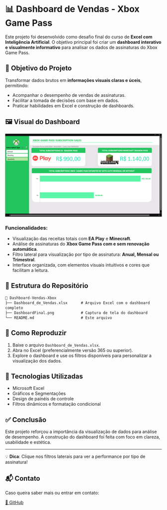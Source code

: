 # 📊 Dashboard de Vendas - Xbox Game Pass

Este projeto foi desenvolvido como desafio final do curso de **Excel com Inteligência Artificial**. O objetivo principal foi criar um **dashboard interativo e visualmente informativo** para analisar os dados de assinaturas do Xbox Game Pass.

## 🧠 Objetivo do Projeto

Transformar dados brutos em **informações visuais claras e úceis**, permitindo:

* Acompanhar o desempenho de vendas de assinaturas.
* Facilitar a tomada de decisões com base em dados.
* Praticar habilidades em Excel e construção de dashboards.

## 🖼️ Visual do Dashboard

![Dashboard](DashboardFinal.png)

### Funcionalidades:

* Visualização das receitas totais com **EA Play** e **Minecraft**.
* Análise de assinaturas do **Xbox Game Pass com e sem renovação automática**.
* Filtro lateral para visualização por tipo de assinatura: **Anual, Mensal ou Trimestral**.
* Interface organizada, com elementos visuais intuitivos e cores que facilitam a leitura.

## 📂 Estrutura do Repositório

```
📁 Dashboard-Vendas-Xbox
├── Dashboard_de_Vendas.xlsx      # Arquivo Excel com o dashboard completo
├── DashboardFinal.png            # Captura de tela do dashboard
└── README.md                     # Este arquivo
```

## 🧪 Como Reproduzir

1. Baixe o arquivo `Dashboard_de_Vendas.xlsx`.
2. Abra no Excel (preferencialmente versão 365 ou superior).
3. Explore o dashboard e use os filtros disponíveis para personalizar a visualização dos dados.

## 📌 Tecnologias Utilizadas

* Microsoft Excel
* Gráficos e Segmentações
* Design de painéis de controle
* Filtros dinâmicos e formatação condicional

## ✅ Conclusão

Este projeto reforçou a importância da visualização de dados para análise de desempenho. A construção do dashboard foi feita com foco em clareza, usabilidade e estética.

---

💡 **Dica**: Clique nos filtros laterais para ver a performance por tipo de assinatura!

## 📬 Contato

Caso queira saber mais ou entrar em contato:

[🔗 GitHub](https://github.com/FranciscoGoyaAMC)
